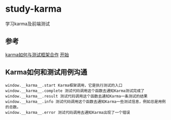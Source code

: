# study-karma
学习karma及前端测试

## 参考
[karma如何与测试框架合作](https://segmentfault.com/a/1190000011204373)
[开始](https://segmentfault.com/a/1190000009325409)


## Karma如何和测试用例沟通

    window.__karma__.start Karma框架调用，它是执行测试的入口
    window.__karma__.complete 测试代码调用这个函数去通知Karma测试完成了
    window.__karma__.result 测试代码调用这个函数去通知Karma一条测试的结果
    window.__karma__.info 测试代码调用这个函数去通知Karma一些测试信息，例如总是用例的总数。
    window.__karma__.error 测试代码调用去通知Karma出现了一个错误

